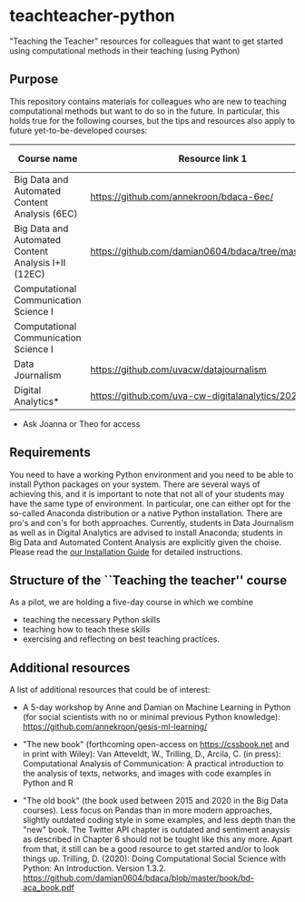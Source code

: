 # teachteacher-python
"Teaching the Teacher" resources for colleagues that want to get started using computational methods in their teaching (using Python)

## Purpose

This repository contains materials for colleagues who are new to teaching computational methods but want to do so in the future. In particular, this holds true for the following courses, but the tips and resources also apply to future yet-to-be-developed courses:


| Course name                                         | Resource link 1                                      | Resource link 2 |
|-----------------------------------------------------|------------------------------------------------------|-----------------|
| Big Data and Automated Content Analysis (6EC)       | https://github.com/annekroon/bdaca-6ec/              |                 |
| Big Data and Automated Content Analysis I+II (12EC) | https://github.com/damian0604/bdaca/tree/master/12ec |                 |
| Computational Communication Science I               |                                                      |                 |
| Computational Communication Science I               |                                                      |                 |
| Data Journalism                                     | https://github.com/uvacw/datajournalism              |                 |
| Digital Analytics*                                  | https://github.com/uva-cw-digitalanalytics/2021s2    |                 |

* Ask Joanna or Theo for access

## Requirements

You need to have a working Python environment and you need to be able to install Python packages on your system. There are several ways of achieving this, and it is important to note that not all of your students may have the same type of environment. In particular, one can either opt for the so-called Anaconda distribution or a native Python installation. There are pro's and con's for both approaches. Currently, students in Data Journalism as well as in  Digital Analytics are advised to install Anaconda; students in Big Data and Automated Content Analysis are explicitly given the choise. Please read the [our Installation Guide](installation.md) for detailed instructions.


## Structure of the ``Teaching the teacher'' course

As a pilot, we are holding a five-day course in which we combine 
- teaching the necessary Python skills
- teaching how to teach these skills
- exercising and reflecting on best teaching practices.


## Additional resources

A list of additional resources that could be of interest:

- A 5-day workshop by Anne and Damian on Machine Learning in Python (for social scientists with no or minimal previous Python knowledge): https://github.com/annekroon/gesis-ml-learning/

- "The new book" (forthcoming open-access on https://cssbook.net and in print with Wiley): Van Atteveldt, W., Trilling, D., Arcila, C. (in press):  Computational Analysis of Communication: A practical introduction to the analysis of texts, networks, and images with code examples in Python and R

- "The old book" (the book used between 2015 and 2020 in the Big Data courses). Less focus on Pandas than in more modern approaches, slightly outdated coding style in some examples, and less depth than the "new" book. The Twitter API chapter is outdated and sentiment anaysis as described in Chapter 6 should not be tought like this any more. Apart from that, it still can be a good resource to get started and/or to look things up.  Trilling, D. (2020): Doing Computational Social Science with Python: An Introduction. Version 1.3.2. https://github.com/damian0604/bdaca/blob/master/book/bd-aca_book.pdf

